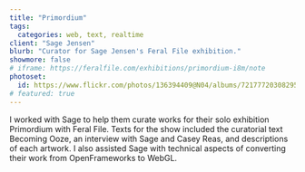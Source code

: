 ```yaml
---
title: "Primordium"
tags:
  categories: web, text, realtime
client: "Sage Jensen"
blurb: "Curator for Sage Jensen's Feral File exhibition."
showmore: false
# iframe: https://feralfile.com/exhibitions/primordium-i8m/note
photoset:
  id: https://www.flickr.com/photos/136394409@N04/albums/72177720308295869
# featured: true
---
```


I worked with Sage to help them curate works for their solo exhibition Primordium with Feral File. Texts for the show included the curatorial text Becoming Ooze, an interview with Sage and Casey Reas, and descriptions of each artwork. I also assisted Sage with technical aspects of converting their work from OpenFrameworks to WebGL.